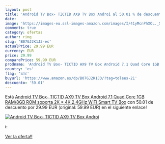 ```yaml
---
layout: post
title: 'Android TV Box- TICTID AX9 TV Box Androi al 50.01 % de descuento'
date: 
image: 'https://images-eu.ssl-images-amazon.com/images/I/41yMcnPhXOL._SL200_.jpg'
comments: true
category: ofertas
author: ring
slug: 'B07GJ2K1J3-es'
actualPrice: 29.99 EUR
currency: EUR
price: 29.99
comparePrice: 59.99 EUR
prodname: 'Android TV Box- TICTID AX9 TV Box Android 7.1 Quad Core 1GB RAM/8GB ROM soporta 2K * 4K 2.4GHz WiFi Smart TV Box'
country: 'es'
flag: '🇪🇸'
buyurl: 'https://www.amazon.es/dp/B07GJ2K1J3/?tag=tolees-21'
descuento: '50.01'
---
```


Está [Android TV Box- TICTID AX9 TV Box Android 7.1 Quad Core 1GB RAM/8GB ROM soporta 2K * 4K 2.4GHz WiFi Smart TV Box](https://www.amazon.es/dp/B07GJ2K1J3/?tag=tolees-21) con 50.01 de descuento por 29.99 EUR (original: 59.99 EUR) en el siguiente enlace!

[![Android TV Box- TICTID AX9 TV Box Androi](https://images-eu.ssl-images-amazon.com/images/I/41yMcnPhXOL._SL200_.jpg)](https://www.amazon.es/dp/B07GJ2K1J3/?tag=tolees-21)

ℹ️:


[Ver la oferta!!](https://www.amazon.es/dp/B07GJ2K1J3/?tag=tolees-21)
